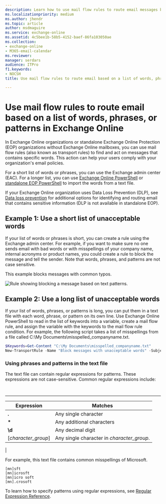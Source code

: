 ```yaml
---
description: Learn how to use mail flow rules to route email messages based on their contents in Exchange Online.
ms.localizationpriority: medium
ms.author: jhendr
ms.topic: article
author: msdmaguire
ms.service: exchange-online
ms.assetid: 4c5bee1b-58b5-4152-baef-86fa103050ae
ms.collection: 
- exchange-online
- M365-email-calendar
ms.reviewer: 
manager: serdars
audience: ITPro
f1.keywords:
- NOCSH
title: Use mail flow rules to route email based on a list of words, phrases, or patterns in Exchange Online

---
```


# Use mail flow rules to route email based on a list of words, phrases, or patterns in Exchange Online

In Exchange Online organizations or standalone Exchange Online Protection (EOP) organizations without Exchange Online mailboxes, you can use mail flow rules (also known as transport rules) to find and act on messages that contains specific words. This action can help your users comply with your organization's email policies.

For a short list of words or phrases, you can use the Exchange admin center (EAC). For a longer list, you can use [Exchange Online PowerShell](/powershell/exchange/connect-to-exchange-online-powershell) or [standalone EOP PowerShell](/powershell/exchange/connect-to-exchange-online-protection-powershell) to import the words from a text file.

If your Exchange Online organization uses Data Loss Prevention (DLP), see [Data loss prevention](../../security-and-compliance/data-loss-prevention/data-loss-prevention.md) for additional options for identifying and routing email that contains sensitive information (DLP is not available in standalone EOP).

## Example 1: Use a short list of unacceptable words

If your list of words or phrases is short, you can create a rule using the Exchange admin center. For example, if you want to make sure no one sends email with bad words or with misspellings of your company name, internal acronyms or product names, you could create a rule to block the message and tell the sender. Note that words, phrases, and patterns are not case sensitive.

This example blocks messages with common typos.

![Rule showing blocking a message based on text patterns.](../../media/a8489cbb-be59-4890-ae30-1431703eeb88.png)

## Example 2: Use a long list of unacceptable words

If your list of words, phrases, or patterns is long, you can put them in a text file with each word, phrase, or pattern on its own line. Use Exchange Online PowerShell to read in the list of keywords into a variable, create a mail flow rule, and assign the variable with the keywords to the mail flow rule condition. For example, the following script takes a list of misspellings from a file called C:\My Documents\misspelled_companyname.txt.

```PowerShell
$Keywords=Get-Content "C:\My Documents\misspelled_companyname.txt"
New-TransportRule -Name "Block messages with unacceptable words" -SubjectOrBodyContainsWords $Keywords -SentToScope "NotInOrganization" -RejectMessageReasonText "Do not use internal acronyms, product names, or misspellings in external communications."
```

### Using phrases and patterns in the text file

The text file can contain regular expressions for patterns. These expressions are not case-sensitive. Common regular expressions include:

<br>

****

|Expression|Matches|
|---|---|
|**.**|Any single character|
|**\***|Any additional characters|
|**\d**|Any decimal digit|
|[*character_group*]|Any single character in *character_group*.|
|

For example, this text file contains common misspellings of Microsoft.

```text
[mn]sft
[mn]icrosft
[mn]icro soft
[mn].crosoft
```

To learn how to specify patterns using regular expressions, see [Regular Expression Reference](/dotnet/standard/base-types/regular-expression-language-quick-reference).
